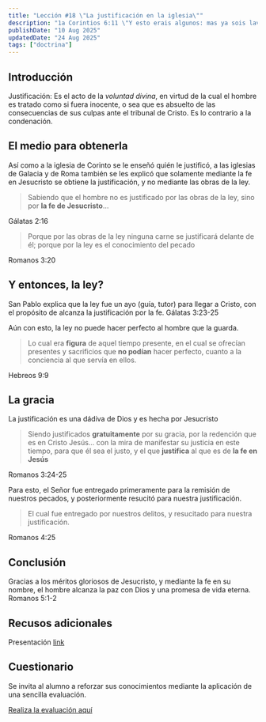 ```yaml
---
title: "Lección #18 \"La justificación en la iglesia\""
description: "1a Corintios 6:11 \"Y esto erais algunos: mas ya sois lavados, mas ya sois santificados, mas ya sois justificados en el nombre del Señor Jesús, y por el Espíritu de nuestro Dios.\""
publishDate: "10 Aug 2025"
updatedDate: "24 Aug 2025"
tags: ["doctrina"]
---
```


## Introducción

Justificación: Es el acto de la _voluntad divina_, en virtud de la cual el hombre es tratado como si fuera inocente, o sea que es absuelto de las consecuencias de sus culpas ante el tribunal de Cristo. Es lo contrario a la condenación.

## El medio para obtenerla

Así como a la iglesia de Corinto se le enseñó quién le justificó, a las iglesias de Galacia y de Roma también se les explicó que solamente mediante la fe en Jesucristo se obtiene la justificación, y no mediante las obras de la ley.

>Sabiendo que el hombre no es justificado por las obras de la ley, sino por **la fe de Jesucristo**...  

Gálatas 2:16

>Porque por las obras de la ley ninguna carne se justificará delante de él; porque por la ley es el conocimiento del pecado

Romanos 3:20

## Y entonces, la ley?

San Pablo explica que la ley fue un ayo (guía, tutor) para llegar a Cristo, con el propósito de alcanza la justificación por la fe. Gálatas 3:23-25

Aún con esto, la ley no puede hacer perfecto al hombre que la guarda.

>Lo cual era **figura** de aquel tiempo presente, en el cual se ofrecían presentes y sacrificios que **no podían** hacer perfecto, cuanto a la conciencia al que servía en ellos.

Hebreos 9:9

## La gracia

La justificación es una dádiva de Dios y es hecha por Jesucristo

>Siendo justificados **gratuitamente** por su gracia, por la redención que es en Cristo Jesús... con la mira de manifestar su justicia en este tiempo, para que él sea el justo, y el que **justifica** al que es de **la fe en Jesús**

Romanos 3:24-25

Para esto, el Señor fue entregado primeramente para la remisión de nuestros pecados, y posteriormente resucitó para nuestra justificación.

>El cual fue entregado por nuestros delitos, y resucitado para nuestra justificación.

Romanos 4:25


## Conclusión

Gracias a los méritos gloriosos de Jesucristo, y mediante la fe en su nombre, el hombre alcanza la paz con Dios y una promesa de vida eterna. Romanos 5:1-2

## Recusos adicionales
Presentación [link](https://docs.google.com/presentation/d/1CD1SrtiEDx9AXclZeBWvrogsAa9dg3-d/edit?usp=sharing&ouid=117254556331876564574&rtpof=true&sd=true)

## Cuestionario

Se invita al alumno a reforzar sus conocimientos mediante la aplicación de una sencilla evaluación.

[Realiza la evaluación aquí](https://docs.google.com/forms/d/e/1FAIpQLSdEnNPmYcmp6lA9k4qmvkBurwR3oLEhyrhtH6ZoPlem_6K0bA/viewform?usp=header)